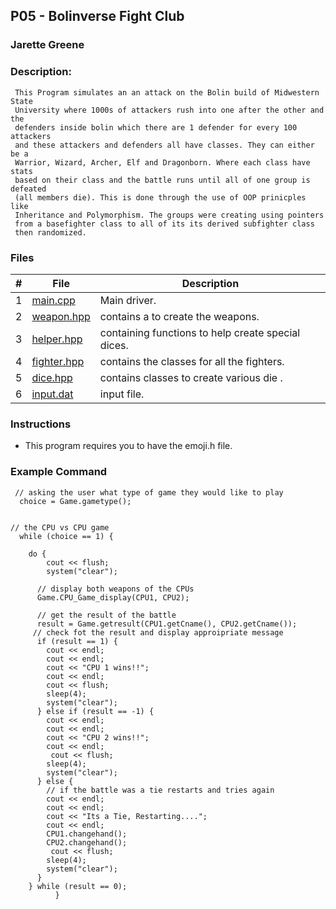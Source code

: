 ## P05 - Bolinverse Fight Club
### Jarette Greene
### Description: 

     This Program simulates an an attack on the Bolin build of Midwestern State 
     University where 1000s of attackers rush into one after the other and the 
     defenders inside bolin which there are 1 defender for every 100 attackers 
     and these attackers and defenders all have classes. They can either be a
     Warrior, Wizard, Archer, Elf and Dragonborn. Where each class have stats
     based on their class and the battle runs until all of one group is defeated
     (all members die). This is done through the use of OOP prinicples like 
     Inheritance and Polymorphism. The groups were creating using pointers 
     from a basefighter class to all of its its derived subfighter class 
     then randomized.

### Files

|   #   | File     | Description                      |
| :---: | -------- | -------------------------------- |
|   1   |[main.cpp](https://github.com/Jarette/2143-OOP-Greene/blob/main/Assignments/P05/main.cpp)| Main driver. |
|   2   |[weapon.hpp](https://github.com/Jarette/2143-OOP-Greene/blob/main/Assignments/P05/weapon.hpp)| contains a to create the weapons.|
|   3   |[helper.hpp](https://github.com/Jarette/2143-OOP-Greene/blob/main/Assignments/P05/helpers.hpp)| containing functions to help create special dices.|
|   4   |[fighter.hpp](https://github.com/Jarette/2143-OOP-Greene/blob/main/Assignments/P05/fighter.hpp)| contains the classes for all the fighters.|
|   5   |[dice.hpp](https://github.com/Jarette/2143-OOP-Greene/blob/main/Assignments/P05/dice.hpp)| contains classes to create various die .|
|   6   |[input.dat](https://github.com/Jarette/2143-OOP-Greene/blob/main/Assignments/P05/input.dat)| input file.|
### Instructions

- This program requires you to have the emoji.h file.

### Example Command
```
 // asking the user what type of game they would like to play 
  choice = Game.gametype();


// the CPU vs CPU game 
  while (choice == 1) {

    do {
        cout << flush;
        system("clear");

      // display both weapons of the CPUs
      Game.CPU_Game_display(CPU1, CPU2);

      // get the result of the battle 
      result = Game.getresult(CPU1.getCname(), CPU2.getCname());
     // check fot the result and display approipriate message 
      if (result == 1) {
        cout << endl;
        cout << endl;
        cout << "CPU 1 wins!!";
        cout << endl;
        cout << flush;
        sleep(4);
        system("clear");
      } else if (result == -1) {
        cout << endl;
        cout << endl;
        cout << "CPU 2 wins!!";
        cout << endl;
         cout << flush;
        sleep(4);
        system("clear");
      } else {
        // if the battle was a tie restarts and tries again 
        cout << endl;
        cout << endl;
        cout << "Its a Tie, Restarting....";
        cout << endl;
        CPU1.changehand();
        CPU2.changehand();
         cout << flush;
        sleep(4);
        system("clear");
      }
    } while (result == 0);
          }
```
